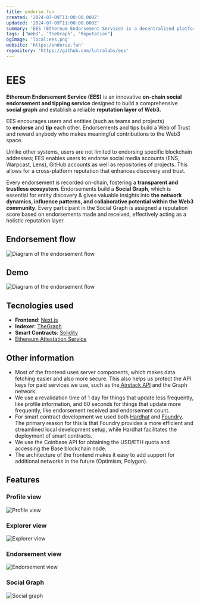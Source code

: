 ```yaml
---
title: endorse.fun
created: '2024-07-09T11:00:00.000Z'
updated: '2024-07-09T11:00:00.000Z'
summary: 'EES (Ethereum Endorsement Service) is a decentralized platform empowering users to endorse and financially support one another, fostering a transparent social graph and reputation system.'
tags: ['Web3', 'TheGraph', "Reputation"]
ogImage: 'local:ees.png'
website: 'https:/endorse.fun'
repository: 'https://github.com/lutralabs/ees'
---
```


# EES

**Ethereum Endorsement Service (EES)** is an innovative **on-chain social endorsement and tipping service** designed to build a comprehensive **social graph** and establish a reliable **reputation layer of Web3.**

EES encourages users and entities (such as teams and projects) to **endorse** and **tip** each other. Endorsements and tips build a Web of Trust and reward anybody who makes meaningful contributions to the Web3 space.

Unlike other systems, users are not limited to endorsing specific blockchain addresses; EES enables users to endorse social media accounts (ENS, Warpcast, Lens), GitHub accounts as well as repositories of projects. This allows for a cross-platform reputation that enhances discovery and trust.

Every endorsement is recorded on-chain, fostering a **transparent and trustless ecosystem**. Endorsements build a **Social Graph**, which is essential for entity discovery & gives valuable insights into **the network dynamics, influence patterns, and collaborative potential within the Web3 community**. Every participant in the Social Graph is assigned a reputation score based on endorsements made and received, effectively acting as a holistic reputation layer.

## Endorsement flow

![Diagram of the endorsement flow](/images/ees-flow.png)

## Demo

![Diagram of the endorsement flow](/images/ees-demo.gif)

## Tecnologies used

- **Frontend**: [Next.js](https://nextjs.org/)
- **Indexer**: [TheGraph](https://thegraph.com/)
- **Smart Contracts**: [Solidity](https://soliditylang.org)
- [Ethereum Attestation Service](https://attest.org/)

## Other information

- Most of the frontend uses server components, which makes data fetching easier and also more secure. This also helps us protect the API keys for paid services we use, such as the[ Airstack API](https://airstack.xyz/) and the Graph network.  
- We use a revalidation time of 1 day for things that update less frequently, like profile information, and 60 seconds for things that update more frequently, like endorsement received and endorsement count.
- For smart contract development we used both [Hardhat](https://hardhat.org/) and [Foundry](https://github.com/foundry-rs/foundry). The primary reason for this is that Foundry provides a more efficient and streamlined local development setup, while Hardhat facilitates the deployment of smart contracts.
- We use the Coinbase API for obtaining the USD/ETH quota and accessing the Base blockchain node.
- The architecture of the frontend makes it easy to add support for additional networks in the future (Optimism, Polygon).

## Features

### Profile view

![Profile view](/images/ees-profile.png)

### Explorer view

![Explorer view](/images/ees-explorer.png)

### Endorsement view

![Endorsement view](/images/ees-endorsement.png)

### Social Graph

![Social graph](/images/ees-social-graph.png)

